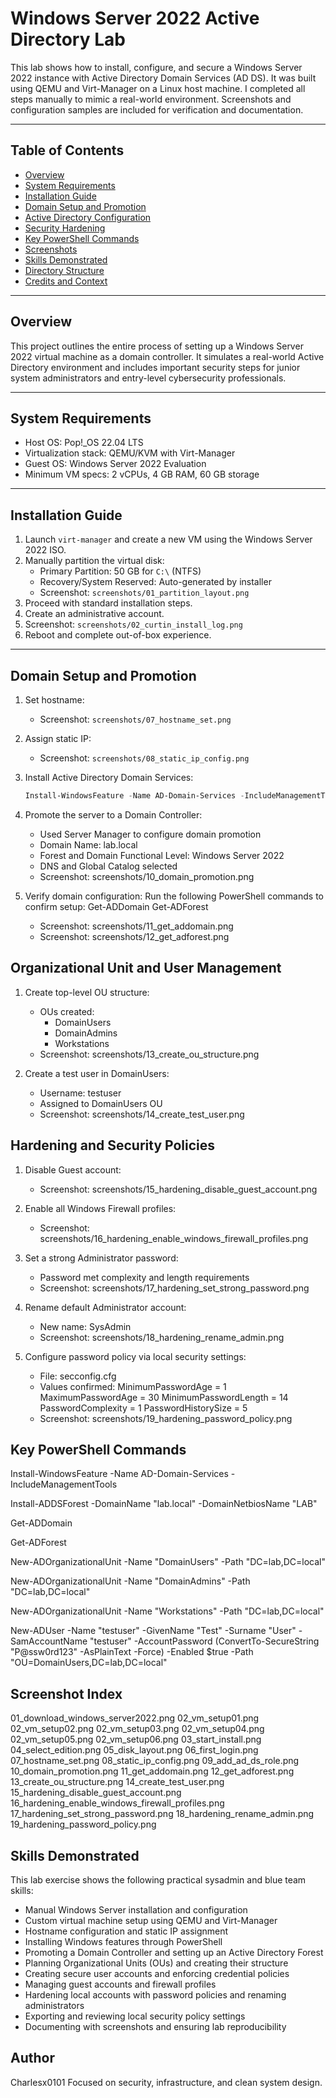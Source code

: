 # Windows Server 2022 Active Directory Lab

This lab shows how to install, configure, and secure a Windows Server 2022 instance with Active Directory Domain Services (AD DS). It was built using QEMU and Virt-Manager on a Linux host machine. I completed all steps manually to mimic a real-world environment. Screenshots and configuration samples are included for verification and documentation.

---

## Table of Contents

- [Overview](#overview)
- [System Requirements](#system-requirements)
- [Installation Guide](#installation-guide)
- [Domain Setup and Promotion](#domain-setup-and-promotion)
- [Active Directory Configuration](#active-directory-configuration)
- [Security Hardening](#security-hardening)
- [Key PowerShell Commands](#key-powershell-commands)
- [Screenshots](#screenshots)
- [Skills Demonstrated](#skills-demonstrated)
- [Directory Structure](#directory-structure)
- [Credits and Context](#credits-and-context)

---

## Overview

This project outlines the entire process of setting up a Windows Server 2022 virtual machine as a domain controller. It simulates a real-world Active Directory environment and includes important security steps for junior system administrators and entry-level cybersecurity professionals.

---

## System Requirements

- Host OS: Pop!_OS 22.04 LTS
- Virtualization stack: QEMU/KVM with Virt-Manager
- Guest OS: Windows Server 2022 Evaluation
- Minimum VM specs: 2 vCPUs, 4 GB RAM, 60 GB storage

---

## Installation Guide

1. Launch `virt-manager` and create a new VM using the Windows Server 2022 ISO.
2. Manually partition the virtual disk:
   - Primary Partition: 50 GB for `C:\` (NTFS)
   - Recovery/System Reserved: Auto-generated by installer
   - Screenshot: `screenshots/01_partition_layout.png`
3. Proceed with standard installation steps.
4. Create an administrative account.
5. Screenshot: `screenshots/02_curtin_install_log.png`
6. Reboot and complete out-of-box experience.

---

## Domain Setup and Promotion

1. Set hostname:
   - Screenshot: `screenshots/07_hostname_set.png`
2. Assign static IP:
   - Screenshot: `screenshots/08_static_ip_config.png`
3. Install Active Directory Domain Services:
   ```powershell
   Install-WindowsFeature -Name AD-Domain-Services -IncludeManagementTools
4. Promote the server to a Domain Controller:
   - Used Server Manager to configure domain promotion
   - Domain Name: lab.local
   - Forest and Domain Functional Level: Windows Server 2022
   - DNS and Global Catalog selected
   - Screenshot: screenshots/10_domain_promotion.png

5. Verify domain configuration:
   Run the following PowerShell commands to confirm setup:
   Get-ADDomain
   Get-ADForest
   - Screenshot: screenshots/11_get_addomain.png
   - Screenshot: screenshots/12_get_adforest.png

## Organizational Unit and User Management

1. Create top-level OU structure:
   - OUs created:
     - DomainUsers
     - DomainAdmins
     - Workstations
   - Screenshot: screenshots/13_create_ou_structure.png

2. Create a test user in DomainUsers:
   - Username: testuser
   - Assigned to DomainUsers OU
   - Screenshot: screenshots/14_create_test_user.png

## Hardening and Security Policies

1. Disable Guest account:
   - Screenshot: screenshots/15_hardening_disable_guest_account.png

2. Enable all Windows Firewall profiles:
   - Screenshot: screenshots/16_hardening_enable_windows_firewall_profiles.png

3. Set a strong Administrator password:
   - Password met complexity and length requirements
   - Screenshot: screenshots/17_hardening_set_strong_password.png

4. Rename default Administrator account:
   - New name: SysAdmin
   - Screenshot: screenshots/18_hardening_rename_admin.png

5. Configure password policy via local security settings:
   - File: secconfig.cfg
   - Values confirmed:
     MinimumPasswordAge = 1
     MaximumPasswordAge = 30
     MinimumPasswordLength = 14
     PasswordComplexity = 1
     PasswordHistorySize = 5
   - Screenshot: screenshots/19_hardening_password_policy.png

## Key PowerShell Commands

Install-WindowsFeature -Name AD-Domain-Services -IncludeManagementTools

Install-ADDSForest -DomainName "lab.local" -DomainNetbiosName "LAB"

Get-ADDomain

Get-ADForest

New-ADOrganizationalUnit -Name "DomainUsers" -Path "DC=lab,DC=local"

New-ADOrganizationalUnit -Name "DomainAdmins" -Path "DC=lab,DC=local"

New-ADOrganizationalUnit -Name "Workstations" -Path "DC=lab,DC=local"

New-ADUser -Name "testuser" -GivenName "Test" -Surname "User" -SamAccountName "testuser" -AccountPassword (ConvertTo-SecureString "P@ssw0rd123" -AsPlainText -Force) -Enabled $true -Path "OU=DomainUsers,DC=lab,DC=local"

## Screenshot Index

01_download_windows_server2022.png
02_vm_setup01.png
02_vm_setup02.png
02_vm_setup03.png
02_vm_setup04.png
02_vm_setup05.png
02_vm_setup06.png
03_start_install.png
04_select_edition.png
05_disk_layout.png
06_first_login.png
07_hostname_set.png
08_static_ip_config.png
09_add_ad_ds_role.png
10_domain_promotion.png
11_get_addomain.png
12_get_adforest.png
13_create_ou_structure.png
14_create_test_user.png
15_hardening_disable_guest_account.png
16_hardening_enable_windows_firewall_profiles.png
17_hardening_set_strong_password.png
18_hardening_rename_admin.png
19_hardening_password_policy.png

## Skills Demonstrated

This lab exercise shows the following practical sysadmin and blue team skills: 

- Manual Windows Server installation and configuration 
- Custom virtual machine setup using QEMU and Virt-Manager 
- Hostname configuration and static IP assignment 
- Installing Windows features through PowerShell 
- Promoting a Domain Controller and setting up an Active Directory Forest 
- Planning Organizational Units (OUs) and creating their structure 
- Creating secure user accounts and enforcing credential policies 
- Managing guest accounts and firewall profiles 
- Hardening local accounts with password policies and renaming administrators 
- Exporting and reviewing local security policy settings 
- Documenting with screenshots and ensuring lab reproducibility 

## Author

Charlesx0101
Focused on security, infrastructure, and clean system design.

